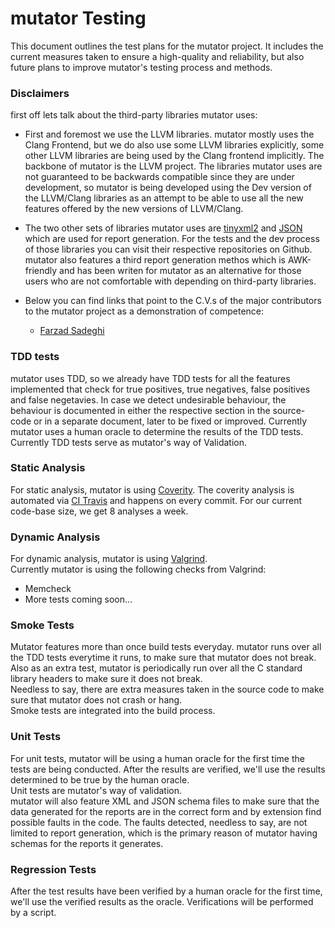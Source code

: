 # mutator Testing

This document outlines the test plans for the mutator project. It includes the current measures taken to ensure a high-quality and reliability, but also future plans to improve mutator's testing process and methods.<br/>

### Disclaimers

first off lets talk about the third-party libraries mutator uses:<br/>
* First and foremost we use the LLVM libraries. mutator mostly uses the Clang Frontend, but we do also use some LLVM libraries explicitly, some other LLVM libraries are being used by the Clang frontend implicitly. The backbone of mutator is the LLVM project. The libraries mutator uses are not guaranteed to be backwards compatible since they are under development, so mutator is being developed using the Dev version of the LLVM/Clang libraries as an attempt to be able to use all the new features offered by the new versions of LLVM/Clang.<br/>

* The two other sets of libraries mutator uses are [tinyxml2](https://github.com/leethomason/tinyxml2) and [JSON](https://github.com/nlohmann/json) which are used for report generation. For the tests and the dev process of those libraries you can visit their respective repositories on Github. mutator also features a third report generation methos which is AWK-friendly and has been writen for mutator as an alternative for those users who are not comfortable with depending on third-party libraries.<br/>

* Below you can find links that point to the C.V.s of the major contributors to the mutator project as a demonstration of competence:<br/>
	* [Farzad Sadeghi](https://ir.linkedin.com/in/farzad-sadeghi-08426277)

### TDD tests

mutator uses TDD, so we already have TDD tests for all the features implemented that check for true positives, true negatives, false positives and false negetavies. In case we detect undesirable behaviour, the behaviour is documented in either the respective section in the source-code or in a separate document, later to be fixed or improved. Currently mutator uses a human oracle to determine the results of the TDD tests.<br/>
Currently TDD tests serve as mutator's way of Validation.<br/>

### Static Analysis

For static analysis, mutator is using [Coverity](https://scan.coverity.com/projects/bloodstalker-mutator). The coverity analysis is automated via [CI Travis](https://travis-ci.org/bloodstalker/mutator) and happens on every commit. For our current code-base size, we get 8 analyses a week.<br/>

### Dynamic Analysis

For dynamic analysis, mutator is using [Valgrind](http://valgrind.org/).<br/>
Currently mutator is using the following checks from Valgrind:<br/>

* Memcheck
* More tests coming soon...

### Smoke Tests

Mutator features more than once build tests everyday. mutator runs over all the TDD tests everytime it runs, to make sure that mutator does not break.<br/>
Also as an extra test, mutator is periodically run over all the C standard library headers to make sure it does not break.<br/>
Needless to say, there are extra measures taken in the source code to make sure that mutator does not crash or hang.<br/>
Smoke tests are integrated into the build process.<br/>

### Unit Tests

For unit tests, mutator will be using a human oracle for the first time the tests are being conducted. After the results are verified, we'll use the results determined to be true by the human oracle.<br/>
Unit tests are mutator's way of validation.<br/>
mutator will also feature XML and JSON schema files to make sure that the data generated for the reports are in the correct form and by extension find possible faults in the code. The faults detected, needless to say, are not limited to report generation, which is the primary reason of mutator having schemas for the reports it generates.<br/>

### Regression Tests

After the test results have been verified by a human oracle for the first time, we'll use the verified results as the oracle. Verifications will be performed by a script.<br/>